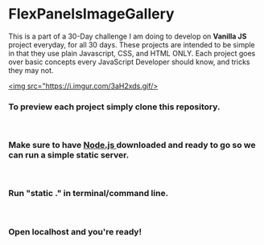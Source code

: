 # FlexPanelsImageGallery

<p> This is a part of a 30-Day challenge I am doing to develop on <b>Vanilla JS</b> project everyday, for all 30 days. These projects are intended to be simple in that they use plain Javascript, CSS, and HTML ONLY. Each project goes over basic concepts every JavaScript Developer should know, and tricks they may not. </p></hr>

<a href="https://imgur.com/3aH2xds"><img src="https://i.imgur.com/3aH2xds.gif/></a>

<h3> To preview each project simply clone this repository.</h3></br>
<h3> Make sure to have <a href="https://nodejs.org/en/download/"> Node.js </a> downloaded and ready to go so we can run a simple static server.</h3></br>
<h3> Run "static ." in terminal/command line.</h3></br>
<h3> Open localhost and you're ready! </h3></br>
